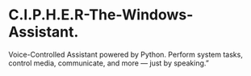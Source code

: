 # C.I.P.H.E.R-The-Windows-Assistant.
Voice-Controlled  Assistant powered by Python. Perform system tasks, control media, communicate, and more — just by speaking.”
